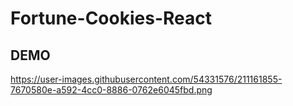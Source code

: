 # Fortune-Cookies-React

## DEMO

https://user-images.githubusercontent.com/54331576/211161855-7670580e-a592-4cc0-8886-0762e6045fbd.png
